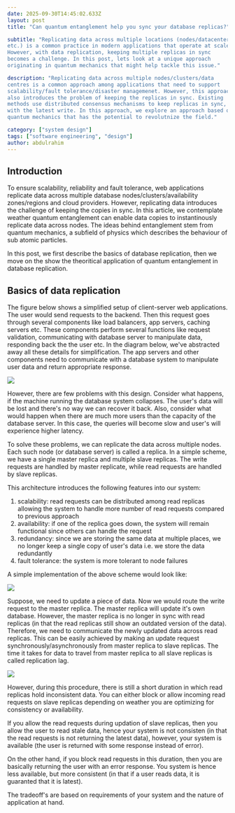 ```yaml
---
date: 2025-09-30T14:45:02.633Z
layout: post
title: "Can quantum entanglement help you sync your database replicas?"

subtitle: "Replicating data across multiple locations (nodes/datacenters
etc.) is a common practice in modern applications that operate at scale.
However, with data replication, keeping multiple replicas in sync
becomes a challenge. In this post, lets look at a unique approach
originating in quantum mechanics that might help tackle this issue."

description: "Replicating data across multiple nodes/clusters/data
centres is a common approach among applications that need to support
scalability/fault tolerance/disaster managemenet. However, this approach
also introduces the problem of keeping the replicas in sync. Existing
methods use distributed consensus mechanisms to keep replicas in sync,
with the latest write. In this approach, we explore an approach based on
quantum mechanics that has the potential to revolutnize the field."

category: ["system design"]
tags: ["software engineering", "design"]
author: abdulrahim
---
```


## Introduction

To ensure scalability, reliability and fault tolerance, web applications
replicate data across multiple database nodes/clusters/availability
zones/regions and cloud providers. However, replicating data introduces
the challenge of keeping the copies in sync. In this article, we
contemplate weather quantum entanglement can enable data copies to
instantinously replicate data across nodes.  The ideas behind
entanglement stem from quantum mechanics, a subfield of physics which
describes the behaviour of sub atomic particles.

In this post, we first describe the basics of database replication, then
we move on the show the theoritical application of quantum entanglement
in database replication.

## Basics of data replication

The figure below shows a simplified setup of client-server web
applications. The user would send requests to the backend. Then this
request goes through several components like load balancers, app
servers, caching servers etc. These components perform several functions
like request validation, communicating with database server to
manipulate data, responding back the the user etc. In the diagram below,
we've abstracted away all these details for simplification.  The app
servers and other components need to communicate with a database system
to manipulate user data and return appropriate response.

![](https://i.ibb.co/WN8CjXFt/Screenshot-from-2025-09-30-21-37-32.png)

However, there are few problems with this design. Consider what happens,
if the machine running the database system collapses. The user's data
will be lost and there's no way we can recover it back. Also, consider
what would happen when there are much more users than the capacity of
the database server. In this case, the queries will become slow and
user's will experience higher latency.

To solve these problems, we can replicate the data across multiple
nodes. Each such node (or database server) is called a replica. In a
simple scheme, we have a single master replica and multiple slave
replicas.  The write requests are handled by master replicate, while
read requests are handled by slave replicas.

This architecture introduces the following features into our system:

1. scalability: read requests can be distributed among read replicas
   allowing the system to handle more number of read requests compared
   to previous approach
2. availability: if one of the replica goes down, the system will remain
   functional since others can handle the request
3. redundancy: since we are storing the same data at multiple places,
   we no longer keep a single copy of user's data i.e. we store the data
   redundantly
4. fault tolerance: the system is more tolerant to node failures

A simple implementation of the above scheme would look like:

![](https://i.ibb.co/tpqDCPpy/Screenshot-from-2025-09-30-22-17-35.png)

Suppose, we need to update a piece of data. Now we would route the write
request to the master replica. The master replica will update it's own
database. However, the master replica is no longer in sync with read
replicas (in that the read replicas still show an outdated version of
the data). Therefore, we need to communicate the newly  updated data
across read replicas. This can be easily achieved by making an update
request synchronously/asynchronously from master replica to slave
replicas.  The time it takes for data to travel from master replica to
all slave replicas is called replication lag.

![](https://i.ibb.co/8L9LvnV9/Screenshot-from-2025-09-30-22-26-01.png)

However, during this procedure, there is still a short duration in which
read replicas hold inconsistent data. You can either block or allow
incoming read requests on slave replicas depending on weather you are
optimizing for consistency or availability.

If you allow the read requests during updation of slave replicas, then
you allow the user to read stale data, hence your system is not
consisten (in that the read requests is not returning the latest data),
however, your system is available (the user is returned with some
response instead of error).

On the other hand, if you block read requests in this duration, then you
are basically returning the user with an error response. You system is
hence less available, but more consistent (in that if a user reads data,
it is guaranted that it is latest).

The tradeoff's are based on requirements of your system and the nature
of application at hand.


